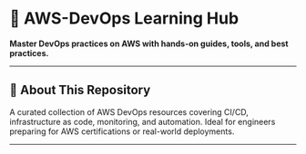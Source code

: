 # 🚀 AWS-DevOps Learning Hub  

**Master DevOps practices on AWS with hands-on guides, tools, and best practices.**  

---

## 📌 **About This Repository**  
A curated collection of AWS DevOps resources covering CI/CD, infrastructure as code, monitoring, and automation. Ideal for engineers preparing for AWS certifications or real-world deployments.  


---
